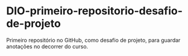 # DIO-primeiro-repositorio-desafio-de-projeto
Primeiro repositório no GitHub, como desafio de projeto, para guardar anotações no decorrer do curso.
